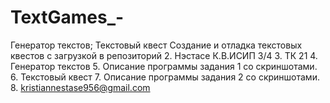 # TextGames_-
Генератор текстов; Текстовый квест 
Создание и отладка текстовых квестов с загрузкой в репозиторий
2. Нэстасе К.В.ИСИП 3/4
3. ТК 21
4. Генератор текстов
5. Описание программы задания 1 со скриншотами.
6. Текстовый квест
7. Описание программы задания 2 со скриншотами.
8. kristiannestase956@gmail.com

